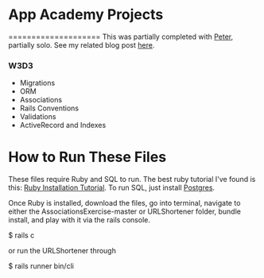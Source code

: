 # App Academy Projects
====================
This was partially completed with [Peter](https://github.com/peterjeliot), partially solo. See my related blog post [here](http://blog.cssherry.com/post/106598466919/w3d3-activerecord-magic).

### W3D3
* Migrations
* ORM
* Associations
* Rails Conventions
* Validations
* ActiveRecord and Indexes

# How to Run These Files
These files require Ruby and SQL to run. The best ruby tutorial I've found is this: [Ruby Installation Tutorial](http://installrails.com/steps). To run SQL, just install [Postgres](http://www.postgresql.org/).

Once Ruby is installed, download the files, go into terminal, navigate to either the AssociationsExercise-master or URLShortener folder, bundle install, and play with it via the rails console.

$ rails c

or run the URLShortener through

$ rails runner bin/cli
